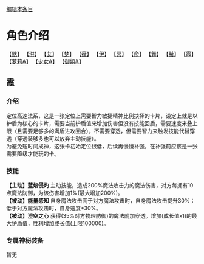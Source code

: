 [编辑本条目](https://github.com/GuguTown/Wiki/edit/main/char/index.md)
# 角色介绍
【[默](默.md)】   【[琳](琳.md)】   【[艾](艾.md)】   【[梦](梦.md)】   【[薇](薇.md)】   【[伊](伊.md)】
【[冥](冥.md)】   【[命](命.md)】   【[舞](舞.md)】   【[希](希.md)】   【霞】   
【[萝莉A](萝莉A.md)】   【[少女A](少女A.md)】   【[御姐A](御姐A.md)】

## 霞
### 介绍
定位高速法系，这是一张定位上需要智力敏捷精神比例抉择的卡片，设定上就是以护盾为核心的卡片，需要当前护盾值来增加伤害但没有技能回盾，需要速度来叠上限（且需要足够多的满盾进攻回合），不需要穿透，但需要智力来触发技能代替穿透（穿透装够多也可以放弃主动技能）。   
为避免短时间成神，这张卡初始定位很低，后续再慢慢补强，在补强前应该是一张需要降级才能玩的卡。    
### 技能
**【主动】蓝焰侵灼** 主动技能，造成200%魔法攻击力的魔法伤害，对方每拥有10点魔法防御，为该伤害增加1%(最大增加200%)。   
**【被动】能量感知** 自身魔法攻击高于对方魔法攻击时，自身魔法攻击提升30%；低于对方魔法攻击时，自身速度+30%。   
**【被动】澄空之心** 获得(35%对方物理防御)的魔法附加穿透。增加(成长值x1)的最大护盾值，胜利增加成长值(上限100000)。   
### 专属神秘装备
暂无
